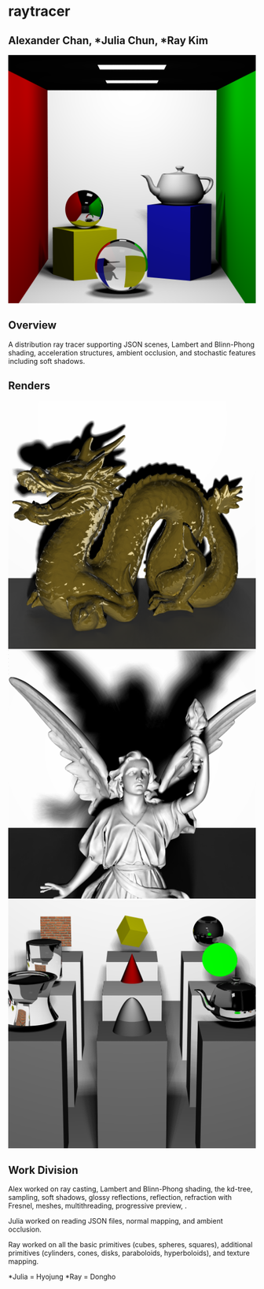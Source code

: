 # raytracer

## Alexander Chan, *Julia Chun, *Ray Kim

![](renders/soft_shadows_8x8.png)

## Overview

A distribution ray tracer supporting JSON scenes, Lambert and Blinn-Phong shading, acceleration structures, ambient occlusion, and stochastic features including soft shadows.

## Renders

![](renders/reflective_dragon.png)
![](renders/lucy_144.png)
![](renders/primitives.png)

## Work Division

Alex worked on ray casting, Lambert and Blinn-Phong shading, the kd-tree, sampling, soft shadows, glossy reflections, reflection, refraction with Fresnel, meshes, multithreading, progressive preview, .

Julia worked on reading JSON files, normal mapping, and ambient occlusion.

Ray worked on all the basic primitives (cubes, spheres, squares), additional primitives (cylinders, cones, disks, paraboloids, hyperboloids), and texture mapping.

*Julia = Hyojung
*Ray = Dongho
